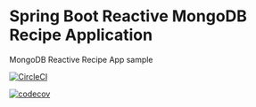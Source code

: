 # Spring Boot Reactive MongoDB Recipe Application
MongoDB Reactive Recipe App sample


[![CircleCI](https://circleci.com/gh/izzce/mongodb-reactive-recipe-app/tree/master.svg?style=svg&circle-token=5f8070363d15e590a8a3243e64d56458bd39e499)](https://circleci.com/gh/izzce/mongodb-reactive-recipe-app/tree/master)

[![codecov](https://codecov.io/gh/izzce/mongodb-reactive-recipe-app/branch/master/graph/badge.svg?token=5XDRC2K7PS)](https://codecov.io/gh/izzce/mongodb-reactive-recipe-app)
